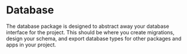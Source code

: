 # Database

The database package is designed to abstract away your database interface for the project. This should be where you create migrations, design your schema, and export database types for other packages and apps in your project.
